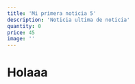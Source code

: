 ```yaml
---
title: 'Mi primera noticia 5'
description: 'Noticia ultima de noticia'
quantity: 0
price: 45
image: ''
---
```

# Holaaa